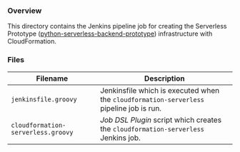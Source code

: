 ### Overview

This directory contains the Jenkins pipeline job for creating the Serverless Prototype 
([python-serverless-backend-prototype](https://github.com/AJarombek/python-serverless-backend-prototype)) infrastructure 
with CloudFormation.

### Files

| Filename                            | Description                                                                                      |
|-------------------------------------|--------------------------------------------------------------------------------------------------|
| `jenkinsfile.groovy`                | Jenkinsfile which is executed when the `cloudformation-serverless` pipeline job is run.          |
| `cloudformation-serverless.groovy`  | *Job DSL Plugin* script which creates the `cloudformation-serverless` Jenkins job.               |